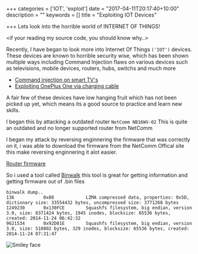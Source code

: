 +++
categories = ['IOT', 'exploit']
date = "2017-04-11T20:17:40+10:00"
description = ""
keywords = []
title = "Exploiting IOT Devices"

+++
Lets look into the horrible world of INTERNET OF THINGS!

<!--more-->
<if your reading my source code, you should know why..>

Recently, I have began to look more into Internet Of Things `('IOT')` devices.
These devices are known to horrible security wise, which has been shown multiple ways
including Command Injection flaws on various devices such as televisions, mobile devices, routers, hubs, switchs
and much more

<!-- Make a bigger and better list. -->


- [Command injection on smart TV's](https://www.netsparker.com/blog/web-security/hacking-smart-tv-command-injection)
- [Exploiting OnePlus One via charging cable](https://alephsecurity.com/2017/03/26/oneplus3t-adb-charger/)

A fair few of these devices have low hanging fruit which has not been picked up yet, which means its a good source
to practice and learn new skills.

I began this by attacking a outdated router `NetComm NB16WV-02` This is quite an outdated and no longer supported router from NetComm

I began my attack by reversing enginnering the firmware that was correctly on it, i was able to download the firmware from the NetComm Offical site
this make reversing enginnering it alot easier.

[Router firmware](ftp://ftp.iinet.net.au/pub/iinet/firmware/Netcomm/NB16WV-02)


So i used a tool called [Binwalk](https://github.com/devttys0/binwalk) this tool is great for getting information and getting firmware out of .bin files
```
binwalk dump..
136           0x88            LZMA compressed data, properties: 0x5D, dictionary size: 33554432 bytes, uncompressed size: 3771268 bytes
1249230       0x130FCE        Squashfs filesystem, big endian, version 3.0, size: 8371424 bytes, 1945 inodes, blocksize: 65536 bytes, created: 2014-11-24 06:42:32
9621534       0x92D01E        Squashfs filesystem, big endian, version 3.0, size: 510802 bytes, 329 inodes, blocksize: 65536 bytes, created: 2014-11-24 07:31:47
```
<img src="/blog/images/test.png" alt="Smiley face">
